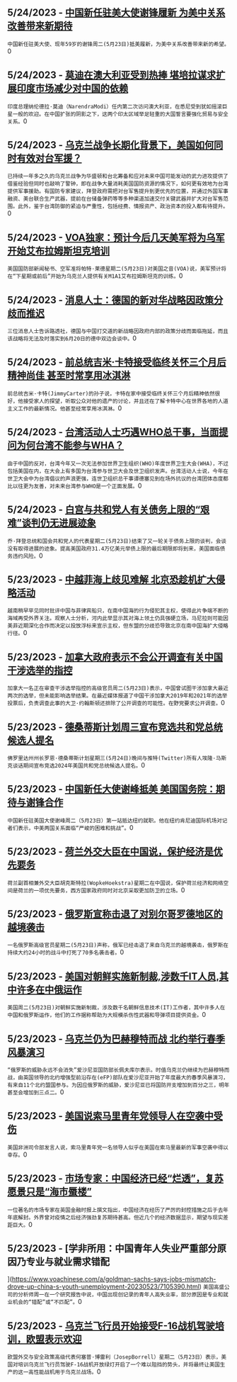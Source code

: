 
  ## 5/24/2023 - [中国新任驻美大使谢锋履新 为美中关系改善带来新期待](https://www.voachinese.com/a/china-new-us-ambassador-offers-renewed-hope-for-improving-relationship-20230524/7106670.html)
 ```中国新任驻美大使、现年59岁的谢锋周二(5月23日)抵美履新，为美中关系改善带来新的希望。```0
  ## 5/24/2023 - [莫迪在澳大利亚受到热捧 堪培拉谋求扩展印度市场减少对中国的依赖](https://www.voachinese.com/a/australia-courts-india-pm-with-a-rockstar-rally-in-effort-to-de-risk-trade-with-china-20230524/7106664.html)
 ```印度总理纳伦德拉·莫迪（NarendraModi）任内第二次访问澳大利亚，在悉尼受到犹如摇滚巨星一般的欢迎。在中国扩张的阴影之下，这两个印太区域举足轻重的大国誓言要强化贸易与安全关系。```0
  ## 5/24/2023 - [乌克兰战争长期化背景下，美国如何同时有效对台军援？](https://www.voachinese.com/a/u-s-announced-new-security-assistance-to-taiwan-where-is-the-fundamental-solution-/7105965.html)
 ```已持续一年多之久的乌克兰战争为华盛顿和台北筹备和应对未来中国可能发动的武力进攻提供了借鉴经验但同时也敲响了警钟，即在战争大量消耗美国国防资源的情况下，如何更有效地为台湾提供军事援助。有国防专家建议，拜登政府需把对台军售提升到更优先的位置，并通过外国军事融资、美台联合生产武器，提前在台储备弹药等等多种渠道加速交付关键武器并扩大对台军售范围。此外，鉴于台湾防御的紧迫与严重性，包括经费、情报资产、政治资本的投入都有待提升。```0
  ## 5/24/2023 - [VOA独家：预计今后几天美军将为乌军开始艾布拉姆斯坦克培训](https://www.voachinese.com/a/voa-exclusive-ukrainians-abrams-training-expected-to-start-in-days-20230523/7106571.html)
 ```美国国防部新闻秘书、空军准将帕特·莱德星期二(5月23日)对美国之音(VOA)说，美军预计将在“下星期或前后”开始为乌克兰人提供有关M1A1艾布拉姆斯坦克的训练。```0
  ## 5/24/2023 - [消息人士：德国的新对华战略因政策分歧而推迟](https://www.voachinese.com/a/germany-s-new-china-strategy-delayed-by-policy-differences-sources-20230523/7106577.html)
 ```三位消息人士告诉路透社，德国与中国打交道的新战略因政府内部的政策分歧而面临拖延，而且该战略将无法及时落实到6月20日的德中双边会谈中。```0
  ## 5/24/2023 - [前总统吉米·卡特接受临终关怀三个月后精神尚佳 甚至时常享用冰淇淋](https://www.voachinese.com/a/jimmy-carter-3-months-into-hospice-is-aware-of-tributes-enjoying-ice-cream-20230523/7106572.html)
 ```前总统吉米·卡特(JimmyCarter)的孙子说，卡特在家中接受临终关怀三个月后精神依然很好，他接受家人的探望，听取公众对他的遗产的讨论，并且还在了解卡特中心在世界各地的人道主义工作的最新情况。他甚至经常享用冰淇淋。```0
  ## 5/24/2023 - [台湾活动人士巧遇WHO总干事，当面提问为何台湾不能参与WHA？](https://www.voachinese.com/a/taiwan-activists-ask-head-of-who-in-person-why-taiwan-cannot-be-invited-to-its-annual-meeting-20230523/7106193.html)
 ```由于中国的反对，台湾今年又一次无法参加世界卫生组织(WHO)年度世界卫生大会(WHA)，不过包括美国在内，在大会上有多国为台湾参与世卫大会及世卫组织发声。台湾活动人士说，今年在世卫大会中为台湾倡议的声浪更强，连世卫组织总干事谭德塞见到在场外抗议的台湾团体态度都比以往更为友善，对未来台湾参与WHO是一个正面发展。```0
  ## 5/24/2023 - [白宫与共和党人有关债务上限的“艰难”谈判仍无进展迹象](https://www.voachinese.com/a/no-signs-of-progress-from-white-house-or-republicans-in-tough-debt-ceiling-talks-20230523/7106540.html)
 ```乔·拜登总统和国会共和党人的代表星期二(5月23日)结束了又一轮关于债务上限的谈判，会谈没有取得进展的迹象。提高美国政府31.4万亿美元举债上限的最后期限即将到来，美国面临债务违约风险。```0
  ## 5/23/2023 - [中越菲海上歧见难解 北京恐趁机扩大侵略活动](https://www.voachinese.com/a/vietnam-rebukes-china-philippines-over-south-china-sea-20230523/7106215.html)
 ```越南稍早罕见同时批评中国与菲律宾船只，在南中国海的行为侵犯其主权，使得此片争端不断的海域再受外界关注。观察人士分析，河内此举显示其对海上领土仍具强硬立场，马尼拉则可能因美菲近期深化合作而决定以投放浮标来宣示主权，但东盟的分歧恐导致北京在南中国海扩大侵略行径。```0
  ## 5/23/2023 - [加拿大政府表示不会公开调查有关中国干涉选举的指控](https://www.voachinese.com/a/canada-probe-into-china-election-meddling-ruled-out-20230523/7106064.html)
 ```加拿大一名正在审查干涉选举指控的高级官员周二(5月23日)表示，中国曾试图干涉加拿大最近两次的选举，但未能影响选举结果。在最近媒体报道了中国干涉加拿大2019年和2021年的选举投票后，负责调查此事的大卫·约翰斯顿还排除了公开调查的可能性。在野党要求公开调查。```0
  ## 5/23/2023 - [德桑蒂斯计划周三宣布竞选共和党总统候选人提名](https://www.voachinese.com/a/florida-gov-desantis-to-announce-republican-presidential-candidacy-on-wednesday-20230523/7106121.html)
 ```佛罗里达州州长罗恩·德桑蒂斯计划星期三(5月24日)晚间与推特(Twitter)所有人埃隆·马斯克谈话期间宣布竞选2024年美国共和党总统候选人提名。```0
  ## 5/23/2023 - [中国新任大使谢峰抵美 美国国务院：期待与谢锋合作](https://www.voachinese.com/a/new-chinese-ambassador-to-us-acknowledges-challenges-in-relations-20230523/7106059.html)
 ```中国新任驻美国大使谢峰周二（5月23日）第一站抵达纽约就职。他在纽约肯尼迪国际机场对记者们表示，中美两国关系面临“严峻的困难和挑战”。```0
  ## 5/23/2023 - [荷兰外交大臣在中国说，保护经济是优先要务](https://www.voachinese.com/a/holand-to-safeguard-economy-20230523/7106039.html)
 ```荷兰副首相兼外交大臣胡克斯特拉(WopkeHoekstra)星期二在中国说，保护荷兰经济和网络空间是荷兰的一项优先要务，西方国家政府同时对北京采取更加防卫的立场。```0
  ## 5/23/2023 - [俄罗斯宣称击退了对别尔哥罗德地区的越境袭击](https://www.voachinese.com/a/russia-contends-it-has-repelled-incursion-in-belgorod-region20230523/7105979.html)
 ```一名俄罗斯高级官员星期二(5月23日)声称，俄军已经击退了来自乌克兰的越境袭击，俄罗斯在持续大约24小时的战斗中打死了70多名袭击者。```0
  ## 5/23/2023 - [美国对朝鲜实施新制裁,涉数千IT人员,其中许多在中俄运作](https://www.voachinese.com/a/us-issues-fresh-north-korea-sanctions-on-illicit-it-workforce-20230523/7105910.html)
 ```美国周二(5月23日)对朝鲜实施新制裁，涉及数千名朝鲜信息技术(IT)工作者，其中许多人在中国和俄罗斯运作，他们的工作据称帮助为大规模杀伤性武器和导弹项目提供资金。```0
  ## 5/23/2023 - [乌克兰仍为巴赫穆特而战   北约举行春季风暴演习](https://www.voachinese.com/a/nato-kicks-off-annual-spring-storm-exercises-in-estonia-as-ukraine-fights-around-bakhmut-20230524/7105942.html)
 ```“俄罗斯的威胁永远不会消失”爱沙尼亚国防部长佩夫库尔表示。时值乌克兰仍继续为巴赫穆特而战，由英国领导的北约增强型前沿存在(eFP)部队在爱沙尼亚开始了年度最大的春季风暴演习，有来自11个北约盟国参与。为因应俄罗斯的威胁，爱沙尼亚已将国防开支增加到百分之三，明年甚至会增加到三点二。```0
  ## 5/23/2023 - [美国说索马里青年党领导人在空袭中受伤](https://www.voachinese.com/a/al-shabab-leader-injured-20230523/7105911.html)
 ```美国非洲司令部发言人说，索马里青年党一名领导人似乎在美国在索马里最新的军事空袭中得以幸存。```0
  ## 5/23/2023 - [市场专家：中国经济已经“烂透”，复苏愿景只是“海市蜃楼”](https://www.voachinese.com/a/boomy-talk-about-the-chinese-economy-is-a-charade-20230523/7105452.html)
 ```一位著名的市场专家在英国金融时报上撰文指出，中国经济在经历了严厉的封控措施之后于去年年底解封。外界曾对疫情之后经济强劲复苏期待甚高。但近几个的经济数据显示，期望与现实差距巨大。```0
  ## 5/23/2023 - [学非所用：中国青年人失业严重部分原因乃专业与就业需求错配

](https://www.voachinese.com/a/goldman-sachs-says-jobs-mismatch-drove-up-china-s-youth-unemployment-20230523/7105390.html)
 ```美国高盛公司的分析师周一在一个研究报告中说，中国出现创记录的青年人高失业率，部分原因是专业和就业机会的“错配”或“不匹配”。```0
  ## 5/23/2023 - [乌克兰飞行员开始接受F-16战机驾驶培训，欧盟表示欢迎](https://www.voachinese.com/a/eu-welcomes-f-16-jet-decision-for-ukraine-pilots-already-being-trained-052323/7105453.html)
 ```欧盟外交与安全政策高级代表何塞普·博雷利（JosepBorrell）星期二（5月23日）表示，美国对培训乌克兰飞行员驾驶F-16战机开放绿灯开启了一个难以阻挡的势头，并将最终让美国生产的这一高性能战机用于乌克兰战场。```0